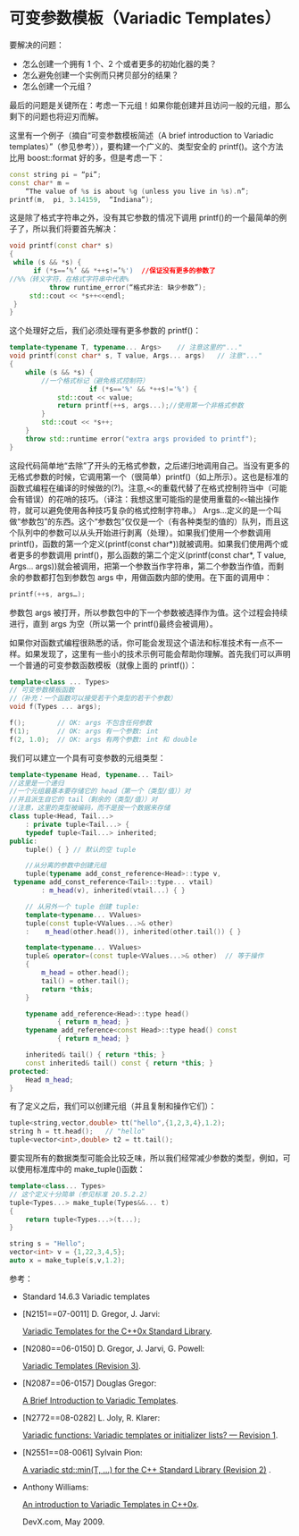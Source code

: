 # 可变参数模板（Variadic Templates）

要解决的问题：

*   怎么创建一个拥有 1 个、2 个或者更多的初始化器的类？
*   怎么避免创建一个实例而只拷贝部分的结果？
*   怎么创建一个元组？

最后的问题是关键所在：考虑一下元组！如果你能创建并且访问一般的元组，那么剩下的问题也将迎刃而解。

这里有一个例子（摘自“可变参数模板简述（A brief introduction to Variadic templates）”（参见参考）），要构建一个广义的、类型安全的 printf()。这个方法比用 boost::format 好的多，但是考虑一下：

```cpp
const string pi = “pi”;
const char* m =
    “The value of %s is about %g (unless you live in %s).n”;
printf(m,  pi, 3.14159,  “Indiana”); 
```

这是除了格式字符串之外，没有其它参数的情况下调用 printf()的一个最简单的例子了，所以我们将要首先解决：

```cpp
void printf(const char* s)    
{
 while (s && *s) {
      if (*s==’%’ && *++s!=’%')  //保证没有更多的参数了
//%%（转义字符，在格式字符串中代表%
          throw runtime_error(“格式非法: 缺少参数”);
     std::cout << *s++<<endl;
 }
} 
```

这个处理好之后，我们必须处理有更多参数的 printf()：

```cpp
template<typename T, typename... Args>    // 注意这里的"..."
void printf(const char* s, T value, Args... args)   // 注意"..."
{
    while (s && *s) {
        //一个格式标记（避免格式控制符）
                    if (*s=='%' && *++s!='%') {
            std::cout << value;        
            return printf(++s, args...);//使用第一个非格式参数
        }
        std::cout << *s++;
    }
    throw std::runtime error("extra args provided to printf");
} 
```

这段代码简单地“去除”了开头的无格式参数，之后递归地调用自己。当没有更多的无格式参数的时候，它调用第一个（很简单）printf()（如上所示）。这也是标准的函数式编程在编译的时候做的(?)。注意,`<<`的重载代替了在格式控制符当中（可能会有错误）的花哨的技巧。（译注：我想这里可能指的是使用重载的`<<`输出操作符，就可以避免使用各种技巧复杂的格式控制字符串。） Args…定义的是一个叫做“参数包”的东西。这个“参数包”仅仅是一个（有各种类型的值的）队列，而且这个队列中的参数可以从头开始进行剥离（处理）。如果我们使用一个参数调用 printf()，函数的第一个定义(printf(const char*))就被调用。如果我们使用两个或者更多的参数调用 printf()，那么函数的第二个定义(printf(const char*, T value, Args… args))就会被调用，把第一个参数当作字符串，第二个参数当作值，而剩余的参数都打包到参数包 args 中，用做函数内部的使用。在下面的调用中：

```cpp
printf(++s, args…); 
```

参数包 args 被打开，所以参数包中的下一个参数被选择作为值。这个过程会持续进行，直到 args 为空（所以第一个 printf()最终会被调用）。

如果你对函数式编程很熟悉的话，你可能会发现这个语法和标准技术有一点不一样。如果发现了，这里有一些小的技术示例可能会帮助你理解。首先我们可以声明一个普通的可变参数函数模板（就像上面的 printf()）：

```cpp
template<class ... Types>
// 可变参数模板函数
//（补充：一个函数可以接受若干个类型的若干个参数）
void f(Types ... args);

f();        // OK: args 不包含任何参数
f(1);       // OK: args 有一个参数: int
f(2, 1.0);  // OK: args 有两个参数: int 和 double 
```

我们可以建立一个具有可变参数的元组类型：

```cpp
template<typename Head, typename... Tail>
//这里是一个递归
//一个元组最基本要存储它的 head（第一个（类型/值））对
//并且派生自它的 tail（剩余的（类型/值））对
//注意，这里的类型被编码，而不是按一个数据来存储
class tuple<Head, Tail...>
    : private tuple<Tail...> {     
    typedef tuple<Tail...> inherited;
public:
    tuple() { } // 默认的空 tuple

    //从分离的参数中创建元组
    tuple(typename add_const_reference<Head>::type v,
 typename add_const_reference<Tail>::type... vtail)
        : m_head(v), inherited(vtail...) { }

    // 从另外一个 tuple 创建 tuple:
    template<typename... VValues>
    tuple(const tuple<VValues...>& other)
    :    m_head(other.head()), inherited(other.tail()) { }

    template<typename... VValues>
    tuple& operator=(const tuple<VValues...>& other)  // 等于操作
    {
        m_head = other.head();
        tail() = other.tail();
        return *this;
    }

    typename add_reference<Head>::type head()
            { return m_head; }
    typename add_reference<const Head>::type head() const
            { return m_head; }

    inherited& tail() { return *this; }
    const inherited& tail() const { return *this; }
protected:
    Head m_head;
} 
```

有了定义之后，我们可以创建元组（并且复制和操作它们）：

```cpp
tuple<string,vector,double> tt("hello",{1,2,3,4},1.2);
string h = tt.head();   // "hello"
tuple<vector<int>,double> t2 = tt.tail(); 
```

要实现所有的数据类型可能会比较乏味，所以我们经常减少参数的类型，例如，可以使用标准库中的 make_tuple()函数：

```cpp
template<class... Types>
// 这个定义十分简单（参见标准 20.5.2.2）
tuple<Types...> make_tuple(Types&&... t)   
{
    return tuple<Types...>(t...);
}

string s = "Hello";
vector<int> v = {1,22,3,4,5};
auto x = make_tuple(s,v,1.2); 
```

参考：

*   Standard 14.6.3 Variadic templates
*   [N2151==07-0011] D. Gregor, J. Jarvi:

    [Variadic Templates for the C++0x Standard Library](http://www.open-std.org/jtc1/sc22/wg21/docs/papers/2007/n2151.pdf).

*   [N2080==06-0150] D. Gregor, J. Jarvi, G. Powell:

    [Variadic Templates (Revision 3)](http://www.open-std.org/jtc1/sc22/wg21/docs/papers/2006/n2080.pdf).

*   [N2087==06-0157] Douglas Gregor:

    [A Brief Introduction to Variadic Templates](http://www.open-std.org/jtc1/sc22/wg21/docs/papers/2006/n2087.pdf).

*   [N2772==08-0282] L. Joly, R. Klarer:

    [Variadic functions: Variadic templates or initializer lists? — Revision 1](http://www.open-std.org/jtc1/sc22/wg21/docs/papers/2008/n2772.pdf).

*   [N2551==08-0061] Sylvain Pion:

    [A variadic std::min(T, …) for the C++ Standard Library (Revision 2)](http://www.open-std.org/jtc1/sc22/wg21/docs/papers/2008/n2551.pdf) .

*   Anthony Williams:

    [An introduction to Variadic Templates in C++0x](http://www.devx.com/cplus/Article/41533).

    DevX.com, May 2009.